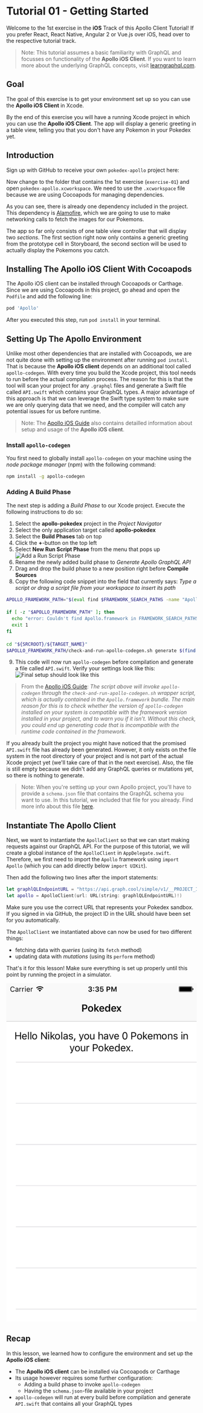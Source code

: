 # Tutorial 01 - Getting Started

Welcome to the 1st exercise in the **iOS** Track of this Apollo Client Tutorial! If you prefer React, React Native, Angular 2 or Vue.js over iOS, head over to the respective tutorial track.

> Note: This tutorial assumes a basic familiarity with GraphQL and focusses on functionality of the **Apollo iOS Client**. If you want to learn more about the underlying GraphQL concepts, visit [learngraphql.com](www.learngraphql.com).

## Goal

The goal of this exercise is to get your environment set up so you can use the **Apollo iOS Client** in Xcode. 

By the end of this exercise you will have a running Xcode project in which you can use the **Apollo iOS Client**. The app will display a generic greeting in a table view, telling you that you don't have any Pokemon in your Pokedex yet.


## Introduction

Sign up with GitHub to receive your own `pokedex-apollo` project here:

<!-- __DOWNLOAD_IOS__ -->

Now change to the folder that contains the 1st exercise (`exercise-01`) and open `pokedex-apollo.xcworkspace`. We need to use the `.xcworkspace` file because we are using Cocoapods for managing dependencies. 

As you can see, there is already one dependency included in the project. This dependency is [Alamofire](https://github.com/Alamofire/Alamofire), which we are going to use to make networking calls to fetch the images for our Pokemons.

The app so far only consists of one table view controller that will display two _sections_. The first section right now only contains a generic greeting from the prototype cell in Storyboard, the second section will be used to actually display the Pokemons you catch.


## Installing The **Apollo iOS Client** With Cocoapods

The Apollo iOS client can be installed through Cocoapods or Carthage. Since we are using Cocoapods in this project, go ahead and open the `Podfile` and add the following line:

```ruby
pod 'Apollo'
```

After you executed this step, run `pod install` in your terminal.


## Setting Up The Apollo Environment

Unlike most other dependencies that are installed with Cocoapods, we are not quite done with setting up the environment after running `pod install`. That is because the **Apollo iOS client** depends on an additional tool called `apollo-codegen`. With every time you build the Xcode project, this tool needs to run before the actual compilation process. The reason for this is that the tool will scan your project for any `.graphql` files and generate a Swift file called `API.swift` which contains your GraphQL types. A major advantage of this approach is that we can leverage the Swift type system to make sure we are only querying data that we need, and the compiler will catch any potential issues for us before runtime.

> Note: The [Apollo iOS Guide](http://dev.apollodata.com/ios/index.html) also contains detailled information about setup and usage of the **Apollo iOS client**.


### Install `apollo-codegen`

You first need to globally install `apollo-codegen` on your machine using the _node package manager_ (npm) with the following command:

```bash
npm install -g apollo-codegen
```

### Adding A Build Phase

The next step is adding a _Build Phase_ to our Xcode project. Execute the following instructions to do so:

1. Select the **apollo-pokedex** project in the _Project Navigator_
2. Select the only application target called **apollo-pokedex**
3. Select the **Build Phases** tab on top
4. Click the **+**-button on the top left
5. Select **New Run Script Phase** from the menu that pops up
  ![Add a Run Script Phase](../images/ios-ex01-build_phase1.png "Add a Run Script Phase")
6. Rename the newly added build phase to _Generate Apollo GraphQL API_
7. Drag and drop the build phase to a new position right before **Compile Sources**
8. Copy the following code snippet into the field that currently says: _Type a script or drag a script file from your workspace to insert its path_
  ```bash
  APOLLO_FRAMEWORK_PATH="$(eval find $FRAMEWORK_SEARCH_PATHS -name "Apollo.framework" -maxdepth 1)"

  if [ -z "$APOLLO_FRAMEWORK_PATH" ]; then
    echo "error: Couldn't find Apollo.framework in FRAMEWORK_SEARCH_PATHS; make sure to add the framework to your project."
    exit 1
  fi

  cd "${SRCROOT}/${TARGET_NAME}"
  $APOLLO_FRAMEWORK_PATH/check-and-run-apollo-codegen.sh generate $(find . -name '*.graphql') --schema schema.json --output API.swift
  ```
9. This code will now run `apollo-codegen` before compilation and generate a file called `API.swift`. Verify your settings look like this:
  ![Final setup should look like this](../images/ios-ex01-build_phase2.png "Final setup should look like this")

> From the [Apollo iOS Guide](http://dev.apollodata.com/ios/installation.html): _The script above will invoke `apollo-codegen` through the `check-and-run-apollo-codegen.sh` wrapper script, which is actually contained in the `Apollo.framework` bundle. The main reason for this is to check whether the version of `apollo-codegen` installed on your system is compatible with the framework version installed in your project, and to warn you if it isn’t. Without this check, you could end up generating code that is incompatible with the runtime code contained in the framework._

If you already built the project you might have noticed that the promised `API.swift` file has already been generated. However, it only exists on the file system in the root directory of your project and is not part of the actual Xcode project yet (we'll take care of that in the next exercise). Also, the file is still empty because we didn't add any GraphQL queries or mutations yet, so there is nothing to generate.

> Note: When you're setting up your own Apollo project, you'll have to provide a `schema.json` file that contains the GraphQL schema you want to use. In this tutorial, we included that file for you already. Find more info about this file [here](http://dev.apollodata.com/ios/downloading-schema.html).


## Instantiate The Apollo Client

Next, we want to instantiate the `ApolloClient` so that we can start making requests against our GraphQL API. For the purpose of this tutorial, we will create a global instance of the `ApolloClient` in `AppDelegate.swift`. Therefore, we first need to import the `Apollo` framework using `import Apollo` (which you can add directly below `import UIKit`).

Then add the following two lines after the import statements:

```swift
let graphlQLEndpointURL = "https://api.graph.cool/simple/v1/__PROJECT_ID__"
let apollo = ApolloClient(url: URL(string: graphlQLEndpointURL)!)
```

Make sure you use the correct URL that represents your Pokedex sandbox. If you signed in via GitHub, the project ID in the URL should have been set for you automatically. 

The `ApolloClient` we instantiated above can now be used for two different things:
- fetching data with _queries_ (using its `fetch` method)
- updating data with _mutations_ (using its `perform` method)

That's it for this lesson! Make sure everything is set up properly until this point by running the project in a simulator. 

![You should see this screen when running the app](../images/ios-ex01-final.png "You should see this screen when running the app")


## Recap

In this lesson, we learned how to configure the environment and set up the **Apollo iOS client**:

- The **Apollo iOS client** can be installed via Cocoapods or Carthage
- Its usage however requires some further configuration: 
  - Adding a build phase to invoke `apollo-codegen`
  - Having the `schema.json`-file available in your project
- `apollo-codegen` will run at every build before compilation and generate `API.swift` that contains all your GraphQL types




